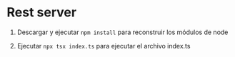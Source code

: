 # Rest server

1. Descargar y ejecutar ```npm install``` para reconstruir los módulos de node

2. Ejecutar ```npx tsx index.ts``` para ejecutar el archivo index.ts